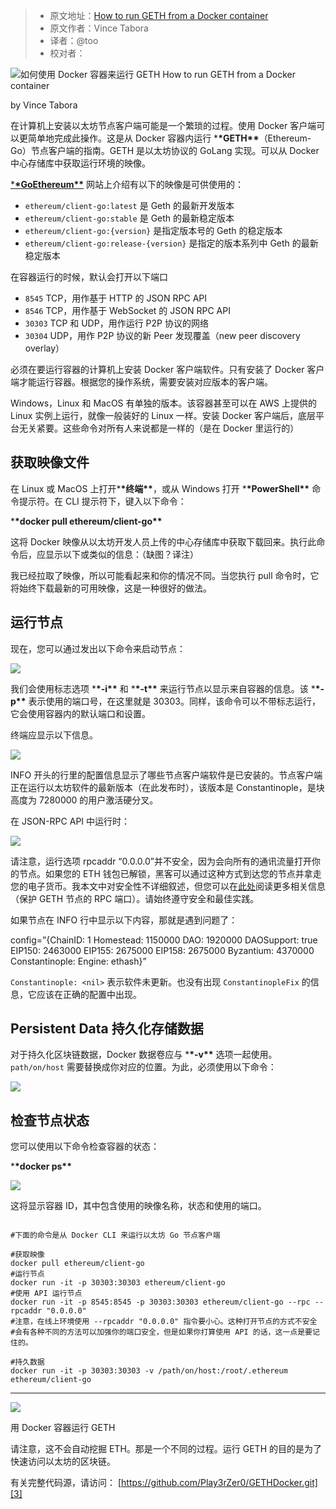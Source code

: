 > -   原文地址：[How to run GETH from a Docker container](https://www.freecodecamp.org/news/how-to-run-geth-from-a-docker-container-b6d30620ca74/)
> -   原文作者：Vince Tabora
> -   译者：@too
> -   校对者：

![如何使用 Docker 容器来运行 GETH How to run GETH from a Docker container](https://cdn-media-1.freecodecamp.org/images/1*QZk8YSNM8shw4Trn8YtvAA.png)

by Vince Tabora

在计算机上安装以太坊节点客户端可能是一个繁琐的过程。使用 Docker 客户端可以更简单地完成此操作。这是从 Docker 容器内运行 \***\*GETH\*\***（Ethereum-Go）节点客户端的指南。GETH 是以太坊协议的 GoLang 实现。可以从 Docker 中心存储库中获取运行环境的映像。

[\***\*GoEthereum\*\***][1] 网站上介绍有以下的映像是可供使用的：

-   `ethereum/client-go:latest` 是 Geth 的最新开发版本
-   `ethereum/client-go:stable` 是 Geth 的最新稳定版本
-   `ethereum/client-go:{version}` 是指定版本号的 Geth 的稳定版本
-   `ethereum/client-go:release-{version}` 是指定的版本系列中 Geth 的最新稳定版本

在容器运行的时候，默认会打开以下端口

-   `8545` TCP，用作基于 HTTP 的 JSON RPC API
-   `8546` TCP，用作基于 WebSocket 的 JSON RPC API
-   `30303` TCP 和 UDP，用作运行 P2P 协议的网络
-   `30304` UDP，用作 P2P 协议的新 Peer 发现覆盖（new peer discovery overlay）

必须在要运行容器的计算机上安装 Docker 客户端软件。只有安装了 Docker 客户端才能运行容器。根据您的操作系统，需要安装对应版本的客户端。

Windows，Linux 和 MacOS 有单独的版本。该容器甚至可以在 AWS 上提供的 Linux 实例上运行，就像一般装好的 Linux 一样。安装 Docker 客户端后，底层平台无关紧要。这些命令对所有人来说都是一样的（是在 Docker 里运行的）

## 获取映像文件

在 Linux 或 MacOS 上打开\***\*终端\*\***，或从 Windows 打开 \***\*PowerShell\*\*** 命令提示符。在 CLI 提示符下，键入以下命令：

\***\*docker pull ethereum/client-go\*\***

这将 Docker 映像从以太坊开发人员上传的中心存储库中获取下载回来。执行此命令后，应显示以下或类似的信息：（缺图？译注）

我已经拉取了映像，所以可能看起来和你的情况不同。当您执行 pull 命令时，它将始终下载最新的可用映像，这是一种很好的做法。

## 运行节点

现在，您可以通过发出以下命令来启动节点：

![](https://www.freecodecamp.org/news/content/images/2019/08/image-49.png)

我们会使用标志选项 \***\*\-i\*\*** 和 \***\*\-t\*\*** 来运行节点以显示来自容器的信息。该 \***\*\-p\*\*** 表示使用的端口号，在这里就是 30303。同样，该命令可以不带标志运行，它会使用容器内的默认端口和设置。

终端应显示以下信息。

![](https://www.freecodecamp.org/news/content/images/2019/08/image-51.png)

INFO 开头的行里的配置信息显示了哪些节点客户端软件是已安装的。节点客户端正在运行以太坊软件的最新版本（在此发布时），该版本是 Constantinople，是块高度为 7280000 的用户激活硬分叉。

在 JSON-RPC API 中运行时：

![](https://www.freecodecamp.org/news/content/images/2019/08/image-52.png)

请注意，运行选项 rpcaddr “0.0.0.0”并不安全，因为会向所有的通讯流量打开你的节点。如果您的 ETH 钱包已解锁，黑客可以通过这种方式到达您的节点并拿走您的电子货币。我本文中对安全性不详细叙述，但您可以在[此处][2]阅读更多相关信息（保护 GETH 节点的 RPC 端口）。请始终遵守安全和最佳实践。

如果节点在 INFO 行中显示以下内容，那就是遇到问题了：

config=”{ChainID: 1 Homestead: 1150000 DAO: 1920000 DAOSupport: true EIP150: 2463000 EIP155: 2675000 EIP158: 2675000 Byzantium: 4370000 Constantinople: <nil> Engine: ethash}”

`Constantinople: <nil>` 表示软件未更新。也没有出现 `ConstantinopleFix` 的信息，它应该在正确的配置中出现。

## Persistent Data 持久化存储数据

对于持久化区块链数据，Docker 数据卷应与 \***\*\-v\*\*** 选项一起使用。`path/on/host` 需要替换成你对应的位置。为此，必须使用以下命令：

![](https://www.freecodecamp.org/news/content/images/2019/08/image-54.png)

## 检查节点状态

您可以使用以下命令检查容器的状态：

\***\*docker ps\*\***

![](https://www.freecodecamp.org/news/content/images/2019/08/image-55.png)

这将显示容器 ID，其中包含使用的映像名称，状态和使用的端口。

```

#下面的命令是从 Docker CLI 来运行以太坊 Go 节点客户端

#获取映像
docker pull ethereum/client-go
#运行节点
docker run -it -p 30303:30303 ethereum/client-go
#使用 API 运行节点
docker run -it -p 8545:8545 -p 30303:30303 ethereum/client-go --rpc --rpcaddr "0.0.0.0"
#注意，在线上环境使用 --rpcaddr "0.0.0.0" 指令要小心。这种打开节点的方式不安全
#会有各种不同的方法可以加强你的端口安全，但是如果你打算使用 API 的话，这一点是要记住的。

#持久数据
docker run -it -p 30303:30303 -v /path/on/host:/root/.ethereum ethereum/client-go

```

---

![](https://www.freecodecamp.org/news/content/images/2019/08/image-56.png)

用 Docker 容器运行 GETH

请注意，这不会自动挖掘 ETH。那是一个不同的过程。运行 GETH 的目的是为了快速访问以太坊的区块链。

有关完整代码源，请访问： [https://github.com/Play3rZer0/GETHDocker.git][3]

[1]: https://geth.ethereum.org/
[2]: https://medium.com/coinmonks/securing-your-ethereum-nodes-from-hackers-8b7d5bac8986
[3]: https://github.com/Play3rZer0/GETHDocker.git
